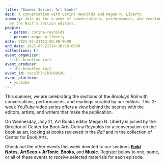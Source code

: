 ```yaml
---
title: "Summer Series: Art Books"
deck: A conversation with Corina Reynolds and Megan N. Liberty
summary: Join us for a week of conversations, performances, and readings curated
  by the Rail’s section editors.
people:
  - person: corina-reynolds
  - person: megan-n-liberty
date: 2021-07-21T13:00:00-0500
end_date: 2021-07-21T14:30:00-0500
collections: []
event_organizer:
  - the-brooklyn-rail
event_producer:
  - the-brooklyn-rail
event_id: reco7FlnIh7HOB5XO
event_platform:
  - youtube
---
```

This summer, we are celebrating the sections of the *Brooklyn Rail* with conversations, performances, and readings curated by our editors. This 2-week YouTube video series offers a view behind the scenes with the editors, artists, and writers that make the publication.

On Wednesday, July 21, Art Books editor Megan N. Liberty is joined by the Director of Center for Book Arts Corina Reynolds for a conversation on the book as art, looking at books reviewed in the *Rail* and in the collection of Center for Book Arts.

Check out the other events this week devoted to our sections [](https://brooklynrail.org/events/2021/07/20/summer-series-artseen-and-artonic/)**[Field Notes](https://brooklynrail.org/events/2021/07/19/summer-series-field-notes/)**, **[ArtSeen + ArTonic](https://brooklynrail.org/events/2021/07/20/summer-series-artseen-and-artonic/)**, **[Books](https://brooklynrail.org/events/2021/07/22/summer-series-books/)**, and **[Music](https://brooklynrail.org/events/2021/07/23/summer-series-music/)**. Register below to one, some, or all of these events to receive selected materials for each episode.